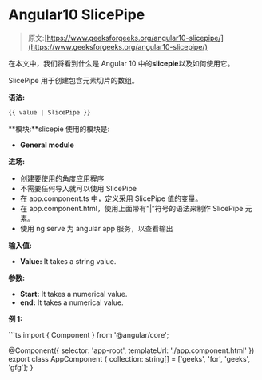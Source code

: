 # Angular10 SlicePipe

> 原文:[https://www.geeksforgeeks.org/angular10-slicepipe/](https://www.geeksforgeeks.org/angular10-slicepipe/)

在本文中，我们将看到什么是 Angular 10 中的**slicepie**以及如何使用它。

SlicePipe 用于创建包含元素切片的数组。

**语法:**

```ts
{{ value | SlicePipe }}
```

**模块:**slicepie 使用的模块是:

*   **General module**

**进场:**

*   创建要使用的角度应用程序
*   不需要任何导入就可以使用 SlicePipe
*   在 app.component.ts 中，定义采用 SlicePipe 值的变量。
*   在 app.component.html，使用上面带有“|”符号的语法来制作 SlicePipe 元素。
*   使用 ng serve 为 angular app 服务，以查看输出

**输入值:**

*   **Value:** It takes a string value.

**参数:**

*   **Start:** It takes a numerical value.
*   **end:** It takes a numerical value.

**例 1:**

 <gfg-tab role="tab" slot="tab" id="gfg-tab-0"><gfg-panel role="tabpanel" slot="panel" id="gfg-panel-0" data-code-lang="javascript">```ts
import { Component } from '@angular/core';

@Component({
    selector: 'app-root',
    templateUrl: './app.component.html'
})
export class AppComponent {
    collection: string[] = ['geeks', 'for', 'geeks', 'gfg'];
  }
```</gfg-panel></gfg-tab>